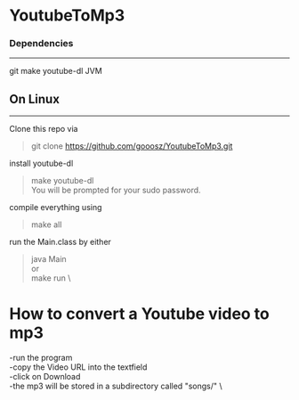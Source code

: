 # YoutubeToMp3

### Dependencies
---
git
make
youtube-dl
JVM


## On Linux
---

Clone this repo via
> git clone https://github.com/gooosz/YoutubeToMp3.git

install youtube-dl
> make youtube-dl \
You will be prompted for your sudo password.

compile everything using
> make all

run the Main.class by either
> java Main \
or \
> make run \



# How to convert a Youtube video to mp3
-run the program \
-copy the Video URL into the textfield \
-click on Download \
-the mp3 will be stored in a subdirectory called "songs/" \
